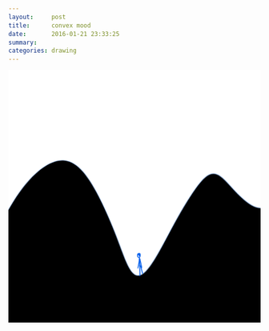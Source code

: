 ```yaml
---
layout:     post
title:      convex mood
date:       2016-01-21 23:33:25
summary:    
categories: drawing
---
```

![convex mood](/images/diary/convex-mood.png "I should be writing.")
